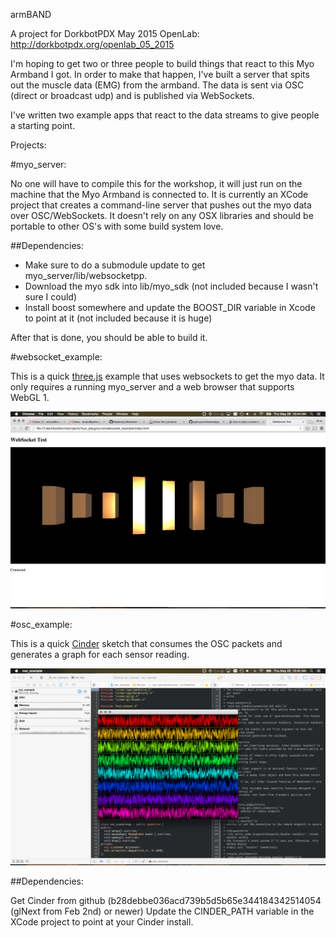 armBAND

A project for DorkbotPDX May 2015 OpenLab:  http://dorkbotpdx.org/openlab_05_2015

I'm hoping to get two or three people to build things that react to this Myo Armband I got.  In order to make that happen, I've built a server that spits out the muscle data (EMG) from the armband.  The data is sent via OSC (direct or broadcast udp) and is published via WebSockets.

I've written two example apps that react to the data streams to give people a starting point.

Projects:

#myo_server:

No one will have to compile this for the workshop, it will just run on the machine that the Myo Armband is connected to.  It is currently an XCode project that creates a command-line server that pushes out the myo data over OSC/WebSockets.  It doesn't rely on any OSX libraries and should be portable to other OS's with some build system love.

##Dependencies:

* Make sure to do a submodule update to get myo_server/lib/websocketpp.
* Download the myo sdk into lib/myo_sdk (not included because I wasn't sure I could)
* Install boost somewhere and update the BOOST_DIR variable in Xcode to point at it (not included because it is huge)

After that is done, you should be able to build it.

#websocket_example:

This is a quick [three.js](http://threejs.org) example that uses websockets to get the myo data.  It only requires a running myo_server and a web browser that supports WebGL 1.

![websocket_example](websocket_example.png)

#osc_example:

This is a quick [Cinder](http://libcinder.org) sketch that consumes the OSC packets and generates a graph for each sensor reading.

![websocket_example](osc_example.png)

##Dependencies:

Get Cinder from github (b28debbe036acd739b5d5b65e344184342514054 (glNext from Feb 2nd) or newer)
Update the CINDER_PATH variable in the XCode project to point at your Cinder install.

